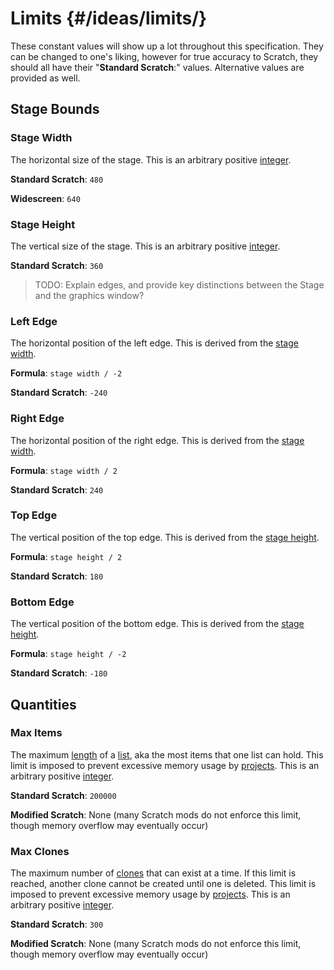 # Limits {#/ideas/limits/}

These constant values will show up a lot throughout this specification. They can be changed to one's liking, however for true accuracy to Scratch, they should all have their "**Standard Scratch**:" values. Alternative values are provided as well.

## Stage Bounds

### Stage Width

The horizontal size of the stage. This is an arbitrary positive [integer](/ideas/values/#integer).

**Standard Scratch**: `480`

**Widescreen**: `640`

### Stage Height

The vertical size of the stage. This is an arbitrary positive [integer](/ideas/values/#integer).

**Standard Scratch**: `360`

> TODO: Explain edges, and provide key distinctions between the Stage and the graphics window?

### Left Edge

The horizontal position of the left edge. This is derived from the [stage width](#stage-width).

**Formula**: `stage width / -2`

**Standard Scratch**: `-240`

### Right Edge

The horizontal position of the right edge. This is derived from the [stage width](#stage-width).

**Formula**: `stage width / 2`

**Standard Scratch**: `240`

### Top Edge

The vertical position of the top edge. This is derived from the [stage height](#stage-height).

**Formula**: `stage height / 2`

**Standard Scratch**: `180`

### Bottom Edge

The vertical position of the bottom edge. This is derived from the [stage height](#stage-height).

**Formula**: `stage height / -2`

**Standard Scratch**: `-180`

## Quantities

### Max Items

The maximum [length](/ideas/values/#length) of a [list](/ideas/concepts/#list), aka the most items that one list can hold. This limit is imposed to prevent excessive memory usage by [projects](/ideas/concepts/#project). This is an arbitrary positive [integer](/ideas/values/#integer).

**Standard Scratch**: `200000`

**Modified Scratch**: None (many Scratch mods do not enforce this limit, though memory overflow may eventually occur)

### Max Clones

The maximum number of [clones](/ideas/concepts/#clone) that can exist at a time. If this limit is reached, another clone cannot be created until one is deleted. This limit is imposed to prevent excessive memory usage by [projects](/ideas/concepts/#project). This is an arbitrary positive [integer](/ideas/values/#integer).

**Standard Scratch**: `300`

**Modified Scratch**: None (many Scratch mods do not enforce this limit, though memory overflow may eventually occur)

